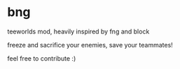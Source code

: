 # bng

teeworlds mod, heavily inspired by fng and block


freeze and sacrifice your enemies, save your teammates!

feel free to contribute :)

